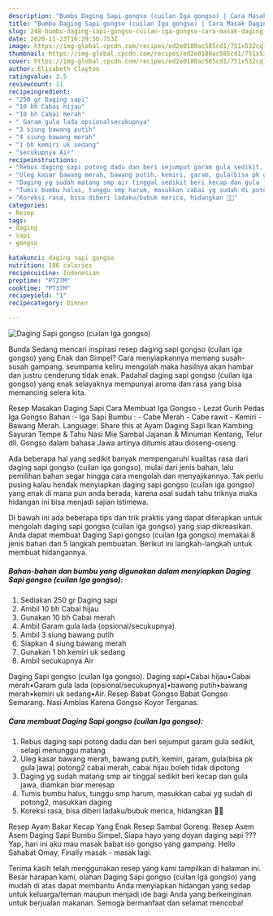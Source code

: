 ```yaml
---
description: "Bumbu Daging Sapi gongso (cuilan Iga gongso) | Cara Masak Daging Sapi gongso (cuilan Iga gongso) Yang Sedap"
title: "Bumbu Daging Sapi gongso (cuilan Iga gongso) | Cara Masak Daging Sapi gongso (cuilan Iga gongso) Yang Sedap"
slug: 248-bumbu-daging-sapi-gongso-cuilan-iga-gongso-cara-masak-daging-sapi-gongso-cuilan-iga-gongso-yang-sedap
date: 2020-11-23T16:29:50.753Z
image: https://img-global.cpcdn.com/recipes/ed2e0180ac585cd1/751x532cq70/daging-sapi-gongso-cuilan-iga-gongso-foto-resep-utama.jpg
thumbnail: https://img-global.cpcdn.com/recipes/ed2e0180ac585cd1/751x532cq70/daging-sapi-gongso-cuilan-iga-gongso-foto-resep-utama.jpg
cover: https://img-global.cpcdn.com/recipes/ed2e0180ac585cd1/751x532cq70/daging-sapi-gongso-cuilan-iga-gongso-foto-resep-utama.jpg
author: Elizabeth Clayton
ratingvalue: 3.5
reviewcount: 11
recipeingredient:
- "250 gr Daging sapi"
- "10 bh Cabai hijau"
- "10 bh Cabai merah"
- " Garam gula lada opsionalsecukupnya"
- "3 siung bawang putih"
- "4 siung bawang merah"
- "1 bh kemiri uk sedang"
- "secukupnya Air"
recipeinstructions:
- "Rebus daging sapi potong dadu dan beri sejumput garam gula sedikit, selagi menunggu matang"
- "Uleg kasar bawang merah, bawang putih, kemiri, garam, gula(bisa pk gula jawa) potong2 cabai merah, cabai hijau boleh tidak dipotong"
- "Daging yg sudah matang smp air tinggal sedikit beri kecap dan gula jawa, diamkan biar meresap"
- "Tumis bumbu halus, tunggu smp harum, masukkan cabai yg sudah di potong2, masukkan daging"
- "Koreksi rasa, bisa diberi ladaku/bubuk merica, hidangkan 🙏🏼"
categories:
- Resep
tags:
- daging
- sapi
- gongso

katakunci: daging sapi gongso 
nutrition: 186 calories
recipecuisine: Indonesian
preptime: "PT27M"
cooktime: "PT37M"
recipeyield: "1"
recipecategory: Dinner

---
```



![Daging Sapi gongso (cuilan Iga gongso)](https://img-global.cpcdn.com/recipes/ed2e0180ac585cd1/751x532cq70/daging-sapi-gongso-cuilan-iga-gongso-foto-resep-utama.jpg)

Bunda Sedang mencari inspirasi resep daging sapi gongso (cuilan iga gongso) yang Enak dan Simpel? Cara menyiapkannya memang susah-susah gampang. seumpama keliru mengolah maka hasilnya akan hambar dan justru cenderung tidak enak. Padahal daging sapi gongso (cuilan iga gongso) yang enak selayaknya mempunyai aroma dan rasa yang bisa memancing selera kita.

Resep Masakan Daging Sapi Cara Membuat Iga Gongso - Lezat Gurih Pedas Iga Gongso Bahan :- Iga Sapi Bumbu : - Cabe Merah - Cabe rawit - Kemiri - Bawang Merah. Language: Share this at Ayam Daging Sapi Ikan Kambing Sayuran Tempe &amp; Tahu Nasi Mie Sambal Jajanan &amp; Minuman Kentang, Telur dll. Gongso dalam bahasa Jawa artinya ditumis atau dioseng-oseng.

Ada beberapa hal yang sedikit banyak mempengaruhi kualitas rasa dari daging sapi gongso (cuilan iga gongso), mulai dari jenis bahan, lalu pemilihan bahan segar hingga cara mengolah dan menyajikannya. Tak perlu pusing kalau hendak menyiapkan daging sapi gongso (cuilan iga gongso) yang enak di mana pun anda berada, karena asal sudah tahu triknya maka hidangan ini bisa menjadi sajian istimewa.


Di bawah ini ada beberapa tips dan trik praktis yang dapat diterapkan untuk mengolah daging sapi gongso (cuilan iga gongso) yang siap dikreasikan. Anda dapat membuat Daging Sapi gongso (cuilan Iga gongso) memakai 8 jenis bahan dan 5 langkah pembuatan. Berikut ini langkah-langkah untuk membuat hidangannya.

<!--inarticleads1-->

##### Bahan-bahan dan bumbu yang digunakan dalam menyiapkan Daging Sapi gongso (cuilan Iga gongso):

1. Sediakan 250 gr Daging sapi
1. Ambil 10 bh Cabai hijau
1. Gunakan 10 bh Cabai merah
1. Ambil  Garam gula lada (opsional/secukupnya)
1. Ambil 3 siung bawang putih
1. Siapkan 4 siung bawang merah
1. Gunakan 1 bh kemiri uk sedang
1. Ambil secukupnya Air


Daging Sapi gongso (cuilan Iga gongso). Daging sapi•Cabai hijau•Cabai merah•Garam gula lada (opsional/secukupnya)•bawang putih•bawang merah•kemiri uk sedang•Air. Resep Babat Gongso Babat Gongso Semarang. Nasi Amblas Karena Gongso Koyor Terganas. 

<!--inarticleads2-->

##### Cara membuat Daging Sapi gongso (cuilan Iga gongso):

1. Rebus daging sapi potong dadu dan beri sejumput garam gula sedikit, selagi menunggu matang
1. Uleg kasar bawang merah, bawang putih, kemiri, garam, gula(bisa pk gula jawa) potong2 cabai merah, cabai hijau boleh tidak dipotong
1. Daging yg sudah matang smp air tinggal sedikit beri kecap dan gula jawa, diamkan biar meresap
1. Tumis bumbu halus, tunggu smp harum, masukkan cabai yg sudah di potong2, masukkan daging
1. Koreksi rasa, bisa diberi ladaku/bubuk merica, hidangkan 🙏🏼


Resep Ayam Bakar Kecap Yang Enak Resep Sambal Goreng. Resep Asem Asem Daging Sapi Bumbu Simpel. Siapa hayo yang doyan daging sapi ??? Yap, hari ini aku mau masak babat iso gongso yang gampang. Hello Sahabat Omay, Finally masak - masak lagi. 

Terima kasih telah menggunakan resep yang kami tampilkan di halaman ini. Besar harapan kami, olahan Daging Sapi gongso (cuilan Iga gongso) yang mudah di atas dapat membantu Anda menyiapkan hidangan yang sedap untuk keluarga/teman maupun menjadi ide bagi Anda yang berkeinginan untuk berjualan makanan. Semoga bermanfaat dan selamat mencoba!
